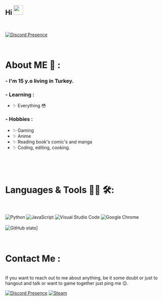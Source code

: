 
## Hi <img src="https://raw.githubusercontent.com/iampavangandhi/iampavangandhi/master/gifs/Hi.gif" width="30px">

</br>

[![Discord Presence](https://lanyard.cnrad.dev/api/852624675917660272)](https://discord.com/users/852624675917660272)

</br>


# About ME 💬 :

### - I'm 15 y.o living in Turkey.


### - Learning :
- ✨ Everything 😳

### - Hobbies : 
- ✨ Gaming
- ✨ Anime
- ✨ Reading book's comic's and manga
- ✨ Coding, editing, cooking.

</br>
</br>
</br>



# Languages & Tools 👨‍💻 🛠:
</br>

<p align="center">

<!-- For more icons please follow  https://github.com/MikeCodesDotNET/ColoredBadges -->
![Python](https://img.shields.io/badge/python-3670A0?style=for-the-badge&logo=python&logoColor=ffdd54)
![JavaScript](https://img.shields.io/badge/javascript-%23323330.svg?style=for-the-badge&logo=javascript&logoColor=%23F7DF1E)
![Visual Studio Code](https://img.shields.io/badge/Visual%20Studio%20Code-0078d7.svg?style=for-the-badge&logo=visual-studio-code&logoColor=white)
![Google Chrome](https://img.shields.io/badge/Google%20Chrome-4285F4?style=for-the-badge&logo=GoogleChrome&logoColor=white)
</br>
</br>
![GitHub stats](https://github-readme-stats.vercel.app/api?username=YiitWT&show_icons=true&theme=tokyonight)]
</p>
</br>

# Contact Me :

<p>
</br>
If you want to reach out to me about anything, be it some doubt or just to hangout and talk or want to game together just ping me 😉.

[![Discord Presence](https://img.shields.io/badge/Discord-%235865F2.svg?style=for-the-badge&logo=discord&logoColor=white)](https://discord.gg/taTJYEFQAt)
[![Steam](https://img.shields.io/badge/steam-%23000000.svg?style=for-the-badge&logo=steam&logoColor=white)](https://steamcommunity.com/id/YiitWasTaken/)
 </p>
 


</br>
</br>



<p align="center" >  
  
  </p>

